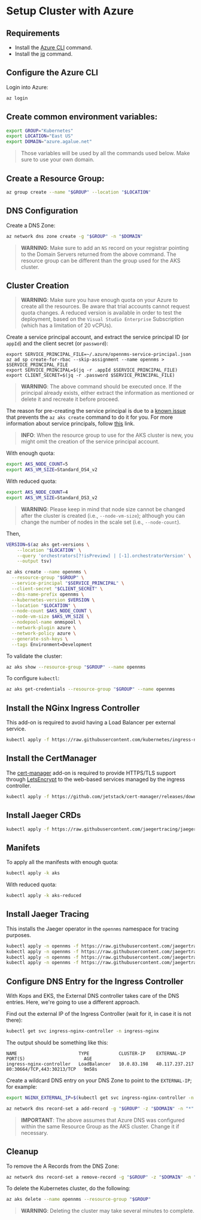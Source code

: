 # Setup Cluster with Azure

## Requirements

* Install the [Azure CLI](https://docs.microsoft.com/en-us/cli/azure/install-azure-cli?view=azure-cli-latest) command.
* Install the [jq](https://stedolan.github.io/jq/) command.

## Configure the Azure CLI

Login into Azure:

```bash
az login
```

## Create common environment variables:

```bash
export GROUP="Kubernetes"
export LOCATION="East US"
export DOMAIN="azure.agalue.net"
```

> Those variables will be used by all the commands used below. Make sure to use your own domain.

## Create a Resource Group:

```bash
az group create --name "$GROUP" --location "$LOCATION"
```

## DNS Configuration

Create a DNS Zone:

```bash
az network dns zone create -g "$GROUP" -n "$DOMAIN"
```

> **WARNING**: Make sure to add an `NS` record on your registrar pointing to the Domain Servers returned from the above command. The resource group can be different than the group used for the AKS cluster.

## Cluster Creation

> **WARNING**: Make sure you have enough quota on your Azure to create all the resources. Be aware that trial accounts cannot request quota changes. A reduced version is available in order to test the deployment, based on the `Visual Studio Enterprise` Subscription (which has a limitation of 20 vCPUs).

Create a service principal account, and extract the service principal ID (or `appId`) and the client secret (or `password`):

```
export SERVICE_PRINCIPAL_FILE=~/.azure/opennms-service-principal.json
az ad sp create-for-rbac --skip-assignment --name opennms > $SERVICE_PRINCIPAL_FILE
export SERVICE_PRINCIPAL=$(jq -r .appId $SERVICE_PRINCIPAL_FILE)
export CLIENT_SECRET=$(jq -r .password $SERVICE_PRINCIPAL_FILE)
```

> **WARNING**: The above command should be executed once. If the principal already exists, either extract the information as mentioned or delete it and recreate it before proceed.

The reason for pre-creating the service principal is due to a [known issue](https://github.com/Azure/azure-cli/issues/9585) that prevents the `az aks create` command to do it for you. For more information about service principals, follow [this](https://docs.microsoft.com/en-us/azure/aks/kubernetes-service-principal) link.

> **INFO**: When the resource group to use for the AKS cluster is new, you might omit the creation of the service principal account.

With enough quota:

```bash
export AKS_NODE_COUNT=5
export AKS_VM_SIZE=Standard_DS4_v2
```

With reduced quota:

```bash
export AKS_NODE_COUNT=4
export AKS_VM_SIZE=Standard_DS3_v2
```

> **WARNING**: Please keep in mind that node size cannot be changed after the cluster is created (i.e., `--node-vm-size`); although you can change the number of nodes in the scale set (i.e., `--node-count`).

Then,

```bash
VERSION=$(az aks get-versions \
    --location "$LOCATION" \
    --query 'orchestrators[?!isPreview] | [-1].orchestratorVersion' \
    --output tsv)

az aks create --name opennms \
  --resource-group "$GROUP" \
  --service-principal "$SERVICE_PRINCIPAL" \
  --client-secret "$CLIENT_SECRET" \
  --dns-name-prefix opennms \
  --kubernetes-version $VERSION \
  --location "$LOCATION" \
  --node-count $AKS_NODE_COUNT \
  --node-vm-size $AKS_VM_SIZE \
  --nodepool-name onmspool \
  --network-plugin azure \
  --network-policy azure \
  --generate-ssh-keys \
  --tags Environment=Development
```

To validate the cluster:

```bash
az aks show --resource-group "$GROUP" --name opennms
```

To configure `kubectl`:

```bash
az aks get-credentials --resource-group "$GROUP" --name opennms
```

## Install the NGinx Ingress Controller

This add-on is required to avoid having a Load Balancer per external service.

```bash
kubectl apply -f https://raw.githubusercontent.com/kubernetes/ingress-nginx/master/deploy/static/provider/cloud/deploy.yaml
```

## Install the CertManager

The [cert-manager](https://cert-manager.readthedocs.io/en/latest/) add-on is required to provide HTTPS/TLS support through [LetsEncrypt](https://letsencrypt.org) to the web-based services managed by the ingress controller.

```bash
kubectl apply -f https://github.com/jetstack/cert-manager/releases/download/v1.3.0/cert-manager.yaml
```

## Install Jaeger CRDs

```bash
kubectl apply -f https://raw.githubusercontent.com/jaegertracing/jaeger-operator/master/deploy/crds/jaegertracing.io_jaegers_crd.yaml
```

## Manifets

To apply all the manifests with enough quota:

```bash
kubectl apply -k aks
```

With reduced quota:

```bash
kubectl apply -k aks-reduced
```

## Install Jaeger Tracing

This installs the Jaeger operator in the `opennms` namespace for tracing purposes.

```bash
kubectl apply -n opennms -f https://raw.githubusercontent.com/jaegertracing/jaeger-operator/master/deploy/service_account.yaml
kubectl apply -n opennms -f https://raw.githubusercontent.com/jaegertracing/jaeger-operator/master/deploy/role.yaml
kubectl apply -n opennms -f https://raw.githubusercontent.com/jaegertracing/jaeger-operator/master/deploy/role_binding.yaml
kubectl apply -n opennms -f https://raw.githubusercontent.com/jaegertracing/jaeger-operator/master/deploy/operator.yaml
```

## Configure DNS Entry for the Ingress Controller

With Kops and EKS, the External DNS controller takes care of the DNS entries. Here, we're going to use a different approach.

Find out the external IP of the Ingress Controller (wait for it, in case it is not there):

```bash
kubectl get svc ingress-nginx-controller -n ingress-nginx
```

The output should be something like this:

```text
NAME                       TYPE           CLUSTER-IP    EXTERNAL-IP      PORT(S)                      AGE
ingress-nginx-controller   LoadBalancer   10.0.83.198   40.117.237.217   80:30664/TCP,443:30213/TCP   9m58s
```

Create a wildcard DNS entry on your DNS Zone to point to the `EXTERNAL-IP`; for example:

```bash
export NGINX_EXTERNAL_IP=$(kubectl get svc ingress-nginx-controller -n ingress-nginx -o json | jq -r '.status.loadBalancer.ingress[0].ip')

az network dns record-set a add-record -g "$GROUP" -z "$DOMAIN" -n "*" -a $NGINX_EXTERNAL_IP
```

> **IMPORTANT**: The above assumes that Azure DNS was configured within the same Resource Group as the AKS cluster. Change it if necessary.

## Cleanup

To remove the A Records from the DNS Zone:

```bash
az network dns record-set a remove-record -g "$GROUP" -z "$DOMAIN" -n "*" -a $NGINX_EXTERNAL_IP
```

To delete the Kubernetes cluster, do the following:

```bash
az aks delete --name opennms --resource-group "$GROUP"
```

> **WARNING**: Deleting the cluster may take several minutes to complete.
